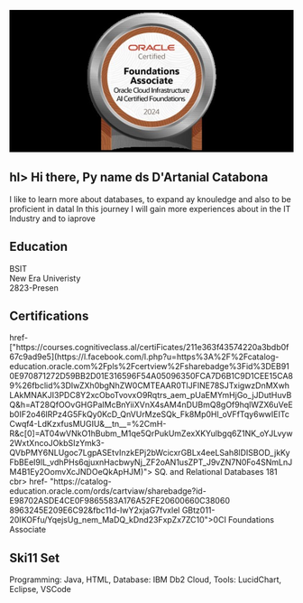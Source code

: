 ![Laravel logotype min](https://github.com/dwightpascua/Oracle-Certificates/blob/main/OCI%20AI%20Certfied%20Foundations%20.jpg)

## hl> Hi there, Py name ds D'Artanial Catabona </h1>
I like to learn more about databases, to expand ay knouledge and also to be proficient in datal In this journey I will gain more experiences about in the IT Industry and to iaprove
<h2>Education</h2> 
BSIT 
<br>
New Era Univeristy 
<br> 
2823-Presen 
<h2>Certifications</h2>
href- ["https://courses.cognitiveclass.al/certiFicates/211e363f43574220a3bdb0f67c9ad9e5](https://l.facebook.com/l.php?u=https%3A%2F%2Fcatalog-education.oracle.com%2Fpls%2Fcertview%2Fsharebadge%3Fid%3DEB910E970871272D59BB2D01E316596F54A05096350FCA7D6B1C9D1CEE15CA89%26fbclid%3DIwZXh0bgNhZW0CMTEAAR0TlJFINE78SJTxigwzDnMXwhLAkMNAKJI3PDC8Y2xcOboTvovxO9Rqtrs_aem_pUaEMYmHjGo_jJDutHuvBQ&h=AT28QfOOvGHGPaIMcBnYiiXVnX4sAM4nDUBmQ8gOf9hqlWZX6uVeEb0IF2o46lRPz4G5FkQy0KcD_QnVUrMzeSQk_Fk8Mp0Hl_oVFfTqy6wwIEITcCwqf4-LdKzxfusMUGIU&__tn__=%2CmH-R&c[0]=AT04wVNkO1hBubm_M1qe5QrPukUmZexXKYulbgq6Z1NK_oYJLvyw2WxtXncoJOkbSIzYmk3-QVbPMY6NLUgoc7LgpASEtvInzkEPj2bWcicxrGBLx4eeLSah8lDISBOD_jkKyFbBEeI9lL_vdhPHs6qjuxnHacbwyNj_ZF2oAN1usZPT_J9vZN7N0Fo4SNmLnJM4B1Ey2OomvXcJNDOeQkApHJM)"> SQ. and Relational Databases 181</a> cbr> href- "https://catalog-education.oracle.com/ords/cartviaw/sharebadge?id-E98702ASDE4CE0F9865583A176A52FE20600660C38060 8963245E209E6C92&fbc11d-IwY2xjaG7fvxlel GBtz011-20IKOFfu/YqejsUg_nem_MaDQ_kDnd23FxpZx7ZC10">0CI Foundations Associate</a> 
<h2>Ski11 Set</h2>
Programming: Java, HTML, Database: IBM Db2 Cloud, Tools: LucidChart, Eclipse, VSCode




